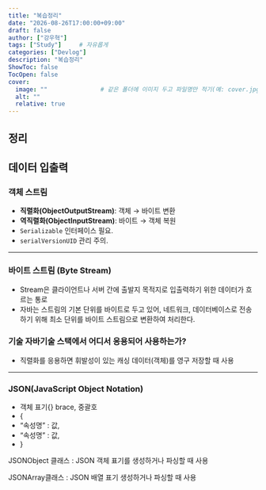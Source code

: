 ```yaml
---
title: "복습정리"
date: "2026-08-26T17:00:00+09:00"
draft: false              
author: ["강우혁"]     
tags: ["Study"]     # 자유롭게
categories: ["Devlog"]
description: "복습정리"
ShowToc: false
TocOpen: false
cover:
  image: ""               # 같은 폴더에 이미지 두고 파일명만 적기(예: cover.jpg)
  alt: ""
  relative: true
---
```

<!--more-->
## 정리

## 데이터 입출력

### 객체 스트림

- **직렬화(ObjectOutputStream)**: 객체 → 바이트 변환
- **역직렬화(ObjectInputStream)**: 바이트 → 객체 복원
- `Serializable` 인터페이스 필요.
- `serialVersionUID` 관리 주의.
---
### 바이트 스트림 (Byte Stream)
- Stream은 클라이언트나 서버 간에 출발지 목적지로 입출력하기 위한 데이터가 흐르는 통로
- 자바는 스트림의 기본 단위를 바이트로 두고 있어, 네트워크, 데이터베이스로 전송하기 위해 최소 단위를 바이트 스트림으로 변환하여 처리한다.

### 기술 자바기술 스택에서 어디서 응용되어 사용하는가?
- 직렬화를 응용하면 휘발성이 있는 캐싱 데이터(객체)를 영구 저장할 때 사용
---
### JSON(JavaScript Object Notation)

- 객체 표기{} brace, 중괄호
- {
- “속성명” : 값,
- “속성명” : 값,
- }
    
JSONObject 클래스 : JSON 객체 표기를 생성하거나 파싱할 때 사용
    
JSONArray클래스 : JSON 배열 표기 생성하거나 파싱할 때 사용